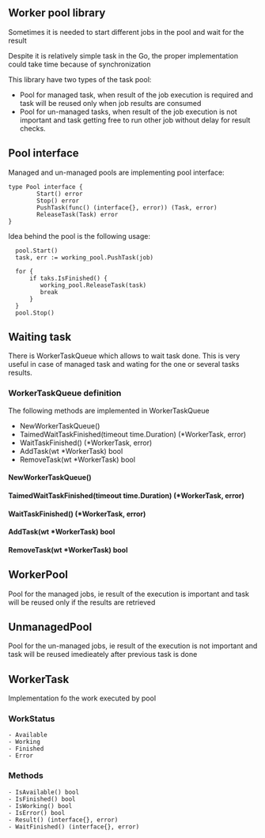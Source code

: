 ## Worker pool library
Sometimes it is needed to start different jobs in the pool and wait for the result

Despite it is relatively simple task in the Go, the proper implementation could take time because of synchronization

This library have two types of the task pool:
- Pool for managed task, when result of the job execution is required and task will be reused only when job results are consumed
- Pool for un-managed tasks, when result of the job execution is not important and task getting free to run other job without delay for result checks.

## Pool interface
Managed and un-managed pools are implementing pool interface:
```
type Pool interface {
        Start() error
        Stop() error
        PushTask(func() (interface{}, error)) (Task, error)
        ReleaseTask(Task) error
}
```

Idea behind the pool is the following usage:
```
  pool.Start()
  task, err := working_pool.PushTask(job)

  for {
      if taks.IsFinished() {
         working_pool.ReleaseTask(task)
         break
      }
  }
  pool.Stop()
```

## Waiting task
There is WorkerTaskQueue which allows to wait task done. This is very useful in case of managed task and wating for the one or several tasks results.

### WorkerTaskQueue definition
The following methods are implemented in WorkerTaskQueue
  - NewWorkerTaskQueue()
  - TaimedWaitTaskFinished(timeout time.Duration) (*WorkerTask, error)
  - WaitTaskFinished() (*WorkerTask, error)
  - AddTask(wt *WorkerTask) bool
  - RemoveTask(wt *WorkerTask) bool
 
 #### NewWorkerTaskQueue()
 #### TaimedWaitTaskFinished(timeout time.Duration) (*WorkerTask, error)
 #### WaitTaskFinished() (*WorkerTask, error)
 #### AddTask(wt *WorkerTask) bool
 #### RemoveTask(wt *WorkerTask) bool
 
 ## WorkerPool
 Pool for the managed jobs, ie result of the execution is important and task will be reused only if the results are retrieved
 
 ## UnmanagedPool
 Pool for the un-managed jobs, ie result of the execution is not important and task will be reused imedieately after previous task is  done
 
 ## WorkerTask
 Implementation fo the work executed by pool
 
 ### WorkStatus
    - Available
    - Working
    - Finished
    - Error

### Methods
    - IsAvailable() bool
    - IsFinished() bool
    - IsWorking() bool
    - IsError() bool
    - Result() (interface{}, error)
    - WaitFinished() (interface{}, error)
